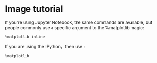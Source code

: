 # Image tutorial

If you're using Jupyter Notebook, the same commands are available, but people commonly use a specific argument to the %matplotlib magic:

```python
%matplotlib inline
```

If you are using the IPython，then use :

```python
%matplotlib 
```

